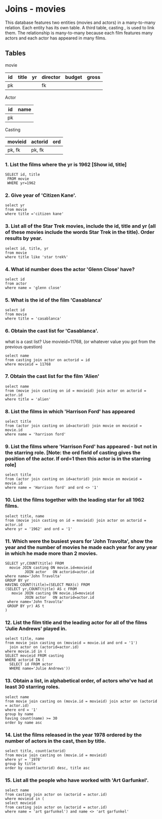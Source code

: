 # Joins - movies
This database features two entities (movies and actors) in a many-to-many relation. Each entity has its own table. A third table, casting , is used to link them. The relationship is many-to-many because each film features many actors and each actor has appeared in many films.

## Tables
movie

| id | title | yr | director | budget | gross |
| --- |---| --- |---| --- | --- |
| pk |  |  | fk |  |  |

Actor

| id | name |
| --- |---|
| pk |  |

Casting

| movieid | actorid | ord |
| --- |---| --- |
| pk, fk | pk, fk |  |

### 1. List the films where the yr is 1962 [Show id, title]
```
SELECT id, title
 FROM movie
 WHERE yr=1962
```
### 2. Give year of 'Citizen Kane'.
```
select yr
from movie
where title ='citizen kane'
```
### 3. List all of the Star Trek movies, include the id, title and yr (all of these movies include the words Star Trek in the title). Order results by year.
```
select id, title, yr
from movie
where title like 'star trek%'
```
### 4. What id number does the actor 'Glenn Close' have?
```
select id
from actor
where name = 'glenn close'
```
### 5. What is the id of the film 'Casablanca'
```
select id
from movie
where title = 'casablanca'
```
### 6. Obtain the cast list for 'Casablanca'.

what is a cast list?
Use movieid=11768, (or whatever value you got from the previous question)
```
select name
from casting join actor on actorid = id
where movieid = 11768
```
### 7. Obtain the cast list for the film 'Alien'
```
select name
from (movie join casting on id = movieid) join actor on actorid = actor.id
where title = 'alien'
```
### 8. List the films in which 'Harrison Ford' has appeared
```
select title
from (actor join casting on id=actorid) join movie on movieid = movie.id
where name = 'harrison ford'
```
### 9. List the films where 'Harrison Ford' has appeared - but not in the starring role. [Note: the ord field of casting gives the position of the actor. If ord=1 then this actor is in the starring role]
```
select title
from (actor join casting on id=actorid) join movie on movieid = movie.id
where name = 'Harrison ford' and ord <> '1'
```
### 10. List the films together with the leading star for all 1962 films.
```
select title, name
from (movie join casting on id = movieid) join actor on actorid = actor.id
where yr = '1962' and ord = '1'
```
### 11. Which were the busiest years for 'John Travolta', show the year and the number of movies he made each year for any year in which he made more than 2 movies.
```
SELECT yr,COUNT(title) FROM
  movie JOIN casting ON movie.id=movieid
         JOIN actor   ON actorid=actor.id
where name='John Travolta'
GROUP BY yr
HAVING COUNT(title)=(SELECT MAX(c) FROM
(SELECT yr,COUNT(title) AS c FROM
   movie JOIN casting ON movie.id=movieid
         JOIN actor   ON actorid=actor.id
 where name='John Travolta'
 GROUP BY yr) AS t
)
```
### 12. List the film title and the leading actor for all of the films 'Julie Andrews' played in.
```
select title, name
from movie join casting on (movieid = movie.id and ord = '1')
  join actor on (actorid=actor.id)
where movie.id in (
SELECT movieid FROM casting
WHERE actorid IN (
  SELECT id FROM actor
  WHERE name='Julie Andrews'))
```
### 13. Obtain a list, in alphabetical order, of actors who've had at least 30 starring roles.
```
select name
from movie join casting on (movie.id = movieid) join actor on (actorid = actor.id)
where ord = '1'
group by name
having count(name) >= 30
order by name asc
```
### 14. List the films released in the year 1978 ordered by the number of actors in the cast, then by title.
```
select title, count(actorid)
from movie join casting on (movie.id = movieid)
where yr = '1978'
group by title
order by count(actorid) desc, title asc
```
### 15. List all the people who have worked with 'Art Garfunkel'.
```
select name
from casting join actor on (actorid = actor.id)
where movieid in (
select movieid
from casting join actor on (actorid = actor.id)
where name = 'art garfunkel') and name <> 'art garfunkel'
```
